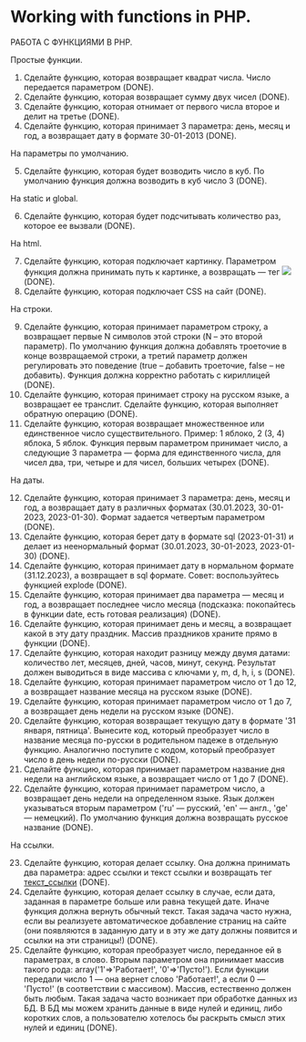 ﻿# Working with functions in PHP.

 РАБОТА С ФУНКЦИЯМИ В PHP.

 Простые функции.
 
1. Сделайте функцию, которая возвращает квадрат числа. Число передается параметром (DONE).
2. Сделайте функцию, которая возвращает сумму двух чисел (DONE).
3. Сделайте функцию, которая отнимает от первого числа второе и делит на третье (DONE).
4. Сделайте функцию, которая принимает 3 параметра: день, месяц и год, а возвращает дату в формате 30-01-2013 (DONE).

На параметры по умолчанию.

5. Сделайте функцию, которая будет возводить число в куб. По умолчанию функция должна возводить в куб число 3 (DONE).

На static и global.

6. Сделайте функцию, которая будет подсчитывать количество раз, которое ее вызвали (DONE).

На html.

7. Сделайте функцию, которая подключает картинку. Параметром функция должна принимать путь к картинке, а возвращать — тег <img src='путь_к_картинке'> (DONE).
8. Сделайте функцию, которая подключает CSS на сайт (DONE).

На строки.

9. Сделайте функцию, которая принимает параметром строку, а возвращает первые N символов этой строки (N – это второй параметр). По умолчанию функция должна добавлять троеточие в конце возвращаемой строки, а третий параметр     должен регулировать это поведение (true – добавить троеточие, false – не добавить). Функция должна корректно работать с кириллицей (DONE).
10. Сделайте функцию, которая принимает строку на русском языке, а возвращает ее транслит. Сделайте функцию, которая выполняет обратную операцию (DONE).
11. Сделайте функцию, которая возвращает множественное или единственное число существительного. Пример: 1 яблоко, 2 (3, 4) яблока, 5 яблок. Функция первым параметром принимает число, а следующие 3 параметра — форма для
    единственного числа, для чисел два, три, четыре и для чисел, больших четырех (DONE).

На даты. 

12. Сделайте функцию, которая принимает 3 параметра: день, месяц и год, а возвращает дату в различных форматах (30.01.2023, 30-01-2023, 2023-01-30). Формат задается четвертым параметром (DONE).
13. Сделайте функцию, которая берет дату в формате sql (2023-01-31) и делает из неенормальный формат (30.01.2023, 30-01-2023, 2023-01-30) (DONE).
14. Сделайте функцию, которая принимает дату в нормальном формате (31.12.2023), а возвращает в sql формате. Совет: воспользуйтесь функцией explode (DONE).
15. Сделайте функцию, которая принимает два параметра — месяц и год, а возвращает последнее число месяца (подсказка: покопайтесь в функции date, есть готовая реализация) (DONE).
16. Сделайте функцию, которая принимает день и месяц, а возвращает какой в эту дату праздник. Массив праздников храните прямо в функции (DONE).
17. Сделайте функцию, которая находит разницу между двумя датами: количество лет, месяцев, дней, часов, минут, секунд. Результат должен выводиться в виде массива с ключами y, m, d, h, i, s (DONE).
18. Сделайте функцию, которая принимает параметром число от 1 до 12, а возвращает название месяца на русском языке (DONE).
19. Сделайте функцию, которая принимает параметром число от 1 до 7, а возвращает день недели на русском языке (DONE).
20. Сделайте функцию, которая возвращает текущую дату в формате '31 января, пятница'. Вынесите код, который преобразует число в название месяца по-русски в родительном падеже в отдельную функцию. Аналогично поступите с кодом, который преобразует число в день недели по-русски (DONE).
21. Сделайте функцию, которая принимает параметром название дня недели на английском языке, а возвращает число от 1 до 7 (DONE).
22. Сделайте функцию, которая принимает параметром число, а возвращает день недели на определенном языке. Язык должен указываться вторым параметром ('ru' — русский, 'en' — англ., 'ge' — немецкий). По умолчанию функция должна возвращать русское название (DONE).

На ссылки.

23. Сделайте функцию, которая делает ссылку. Она должна принимать два параметра: адрес ссылки и текст ссылки и возвращать тег <a href='адрес_ссылки'>текст_ссылки</a> (DONE).
24. Сделайте функцию, которая делает ссылку в случае, если дата, заданная в параметре больше или равна текущей дате. Иначе функция должна вернуть обычный текст. 
    Такая задача часто нужна, если вы реализуете автоматическое добавление страниц на сайте (они появляются в заданную дату и в эту же дату должны появится и ссылки на эти страницы!) (DONE).
25. Сделайте функцию, которая преобразует число, переданное ей в параметрах, в слово. Вторым параметром она принимает массив такого рода: array('1'=>'Работает!', '0'=>'Пусто!'). 
    Если функции передали число 1 — она вернет слово 'Работает!', а если 0 — 'Пусто!' (в соответствии с массивом). Массив, естественно должен быть любым.
    Такая задача часто возникает при обработке данных из БД. В БД мы можем хранить данные в виде нулей и единиц, либо коротких слов, а пользователю хотелось бы раскрыть
    смысл этих нулей и единиц (DONE).




